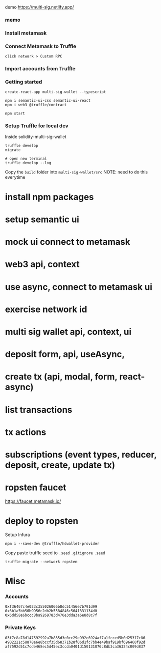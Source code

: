 demo
https://multi-sig.netlify.app/

### memo

### Install metamask

### Connect Metamask to Truffle

```
click network > Custom RPC
```

### Import accounts from Truffle

### Getting started

```shell
create-react-app multi-sig-wallet --typescript

npm i semantic-ui-css semantic-ui-react
npm i web3 @truffle/contract

npm start
```

### Setup Truffle for local dev

Inside solidity-multi-sig-wallet

```shell
truffle develop
migrate

# open new terminal
truffle develop --log

```

Copy the `build` folder into `multi-sig-wallet/src`
NOTE: need to do this everytime

# install npm packages

# setup semantic ui

# mock ui connect to metamask

# web3 api, context

# use async, connect to metamask ui

# exercise network id

# multi sig wallet api, context, ui

# deposit form, api, useAsync,

# create tx (api, modal, form, react-async)

# list transactions

# tx actions

# subscriptions (event types, reducer, deposit, create, update tx)

# ropsten faucet

https://faucet.metamask.io/

# deploy to ropsten

Setup Infura

```shell
npm i --save-dev @truffle/hdwallet-provider
```

Copy paste truffle seed to `.seed`
`.gitignore` `.seed`

```shell
truffle migrate --network ropsten
```

# Misc

### Accounts

```
0xf36467c4e023c355026066b8dc51456e7b791d99
0x6b1a5bb56b9956e2db2b5584846c5641331134d0
0x6dd58e6bccc8ba9269783d470e3dda3a6e8d8c7f
```

### Private Keys

```
03f7c8a78d147592992a7b835d3e0cc29e992e6924af7a1fcced5b0d25317c86
4902221c58878e6e8bccf35d68371b28f06d1fc7bb4e49baf919bf696460f92d
af7592d51c7cde468ec5d45ec3ccda0401d150131876c8db3ca36324c009d837
```
